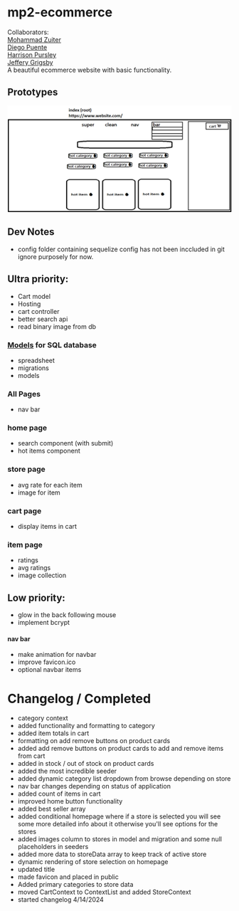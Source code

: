 <!-- 
If you right click the readme in the file list and
click open preview, you can see how this will look. 

you will need this extension from microsoft.
for a proper preview
https://marketplace.visualstudio.com/items?itemName=ms-vscode.live-server
-->



# mp2-ecommerce
Collaborators: \
[Mohammad Zuiter](https://github.com/moefingers) \
[Diego Puente](https://github.com/dpuentex) \
[Harrison Pursley](https://github.com/HarrisonPursley)\
[Jeffery Grigsby](https://github.com/JefferyG00) \
A beautiful ecommerce website with basic functionality.

<!-- design -->
## Prototypes
![Prototype Home](./_design/Home.png)

## Dev Notes
- config folder containing sequelize config has not been inccluded in git ignore purposely for now.
## Ultra priority:
- Cart model
- Hosting
- cart controller
- better search api
- read binary image from db

### [Models](https://docs.google.com/spreadsheets/d/1QfpH7j5gNQoXloyshFjNvAq97LzJzVPM_XfwJFtSe18/edit#gid=0) for SQL database
- spreadsheet
- migrations
- models

### All Pages
- nav bar 

### home page

- search component (with submit) 
- hot items component 

### store page
- avg rate for each item 
- image for item 

### cart page
- display items in cart

### item page
- ratings 
- avg ratings 
- image collection 



## Low priority: 
- glow in the back following mouse
- implement bcrypt
#### nav bar
- make animation for navbar
- improve favicon.ico
- optional navbar items 

# Changelog / Completed
- category context
- added functionality and formatting to category
- added item totals in cart
- formatting on add remove buttons on product cards
- added add remove buttons on product cards to add and remove items from cart
- added in stock / out of stock on product cards
- added the most incredible seeder
- added dynamic category list dropdown from browse depending on store
- nav bar changes depending on status of application
- added count of items in cart
- improved home button functionality
- added best seller array
- added conditional homepage where if a store is selected you will see some more detailed info about it otherwise you'll see options for the stores
- added images column to stores in model and migration and some null placeholders in seeders
- added more data to storeData array to keep track of active store
- dynamic rendering of store selection on homepage
- updated title
- made favicon and placed in public
- Added primary categories to store data
- moved CartContext to ContextList and added StoreContext
- started changelog 4/14/2024